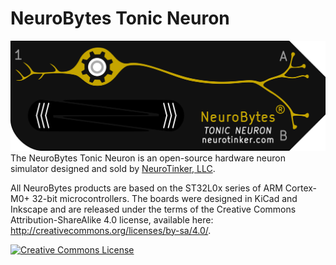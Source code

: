 # NeuroBytes Tonic Neuron
![NeuroBytes Tonic Neuron PCB front](/HARDWARE/NeuroBytes_Tonic_Neuron.png)
The NeuroBytes Tonic Neuron is an open-source hardware neuron simulator designed and sold by [NeuroTinker, LLC](http://www.neurotinker.com/). 

All NeuroBytes products are based on the ST32L0x series of ARM Cortex-M0+ 32-bit microcontrollers. The boards were designed in KiCad and Inkscape and are released under the terms of the Creative Commons Attribution-ShareAlike 4.0 license, available here: http://creativecommons.org/licenses/by-sa/4.0/.

<a rel="license" href="http://creativecommons.org/licenses/by-sa/4.0/"><img alt="Creative Commons License" style="border-width:0" src="https://i.creativecommons.org/l/by-sa/4.0/88x31.png" /></a>
